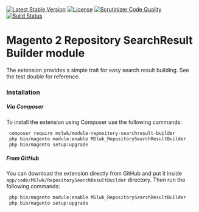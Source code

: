 [![Latest Stable Version](https://poser.pugx.org/mslwk/module-repository-searchresult-builder/v/stable)](https://packagist.org/packages/mslwk/module-repository-searchresult-builder)
[![License](https://poser.pugx.org/mslwk/module-repository-searchresult-builder/license)](https://packagist.org/packages/mslwk/module-repository-searchresult-builder)
[![Scrutinizer Code Quality](https://scrutinizer-ci.com/g/maciejslawik/repository-searchresult-builder-magento2/badges/quality-score.png?b=master)](https://scrutinizer-ci.com/g/maciejslawik/repository-searchresult-builder-magento2/?branch=master)
[![Build Status](https://scrutinizer-ci.com/g/maciejslawik/repository-searchresult-builder-magento2/badges/build.png?b=master)](https://scrutinizer-ci.com/g/maciejslawik/repository-searchresult-builder-magento2/build-status/master)

# Magento 2 Repository SearchResult Builder module #

The extension provides a simple trait for easy search result building.
See the test double for reference.

### Installation ###

##### Via Composer #####

To install the extension using Composer use the 
following commands:

```bash
 composer require mslwk/module-repository-searchresult-builder
 php bin/magento module:enable MSlwk_RepositorySearchResultBuilder
 php bin/magento setup:upgrade
 ```
 
##### From GitHub #####
 
You can download the extension directly from GitHub and 
put it inside `` app/code/MSlwk/RepositorySearchResultBuilder `` directory. Then run the
following commands:

```bash
 php bin/magento module:enable MSlwk_RepositorySearchResultBuilder
 php bin/magento setup:upgrade
 ```